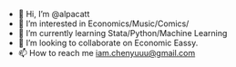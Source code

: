 - 👋 Hi, I’m @alpacatt
- 👀 I’m interested in Economics/Music/Comics/
- 🌱 I’m currently learning Stata/Python/Machine Learning
- 💞️ I’m looking to collaborate on Economic Eassy.
- 📫 How to reach me iam.chenyuuu@gmail.com

<!---
alpacatt/alpacatt is a ✨ special ✨ repository because its `README.md` (this file) appears on your GitHub profile.
You can click the Preview link to take a look at your changes.
--->
